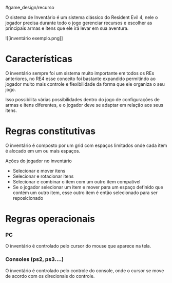 #game_design/recurso

O sistema de Inventário é um sistema clássico do Resident Evil 4, nele o jogador precisa durante todo o jogo gerenciar recursos e escolher as principais armas e itens que ele irá levar em sua aventura.

![[inventário exemplo.png]]

# Características

O inventário sempre foi um sistema muito importante em todos os REs anteriores, no RE4 esse conceito foi bastante expandido permitindo ao jogador muito mais controle e flexibilidade da forma que ele organiza o seu jogo.

Isso possibilita várias possibilidades dentro do jogo de configurações de armas e itens diferentes, e o jogador deve se adaptar em relação aos seus itens.

# Regras constitutivas

O inventário é composto por um grid com espaços limitados onde cada item é alocado em um ou mais espaços.

Ações do jogador no inventário

- Selecionar e mover itens
- Selecionar e rotacionar itens
- Selecionar e combinar o item com um outro item compatível
- Se o jogador selecionar um item e mover para um espaço definido que contém um outro item, esse outro item é então selecionado para ser reposicionado

# Regras operacionais

### PC

O inventário é controlado pelo cursor do mouse que aparece na tela.

### Consoles (ps2, ps3....)

O inventário é controlado pelo controle do console, onde o cursor se move de acordo com os direcionais do controle.